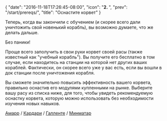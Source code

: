 {
  "date": "2016-11-18T17:26:45-08:00",
  "icon": "<b>2. </b>",
  "prev": "/start/prereqs/",
  "title": "Оснастите корвет"
}

Теперь, когда вы закончили с обучением (и скорее всего дали уничтожить свой новенький корабль), 
вы возможно думаете, что же делать дальше.

Без паники!

Проще всего заполучить в свои руки корвет своей расы (также известный как "учебный корабль").
Вы получите его бесплатно в том случае, если находитесь на станции на которой нет других ваших кораблей.
Фактически, он скорее всего уже у вас есть, если вы вошли в док станции после уничтожения корабля.

Вы сможете значительно повысить эффективность вашего корвета, правильно оснастив его модулями 
купленными на рынке. Выберите вашу расу из списка ниже, для того, чтобы увидеть рекомендуемую 
оснастку корвета, которую можно использовать без необходимости изучения новых навыков.

[Амарр](/rookie-fitting/amarr/) / [Кардари](/rookie-fitting/caldari/) /
[Галленте](/rookie-fitting/gallente/) / [Минматар](/rookie-fitting/minmatar/)
